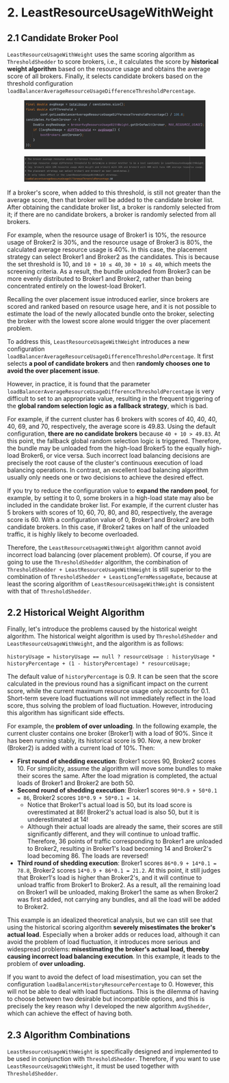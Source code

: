 # 2. LeastResourceUsageWithWeight



## **2.1 Candidate Broker Pool**

`LeastResourceUsageWithWeight` uses the same scoring algorithm as `ThresholdShedder` to score brokers, i.e., it calculates the score by **historical weight algorithm** based on the resource usage and obtains the average score of all brokers. Finally, it selects candidate brokers based on the threshold configuration `loadBalancerAverageResourceUsageDifferenceThresholdPercentage`.

<figure><img src="../.gitbook/assets/image (12).png" alt=""><figcaption></figcaption></figure>

<figure><img src="../.gitbook/assets/image (1) (1) (1) (1).png" alt=""><figcaption></figcaption></figure>

If a broker's score, when added to this threshold, is still not greater than the average score, then that broker will be added to the candidate broker list. After obtaining the candidate broker list, a broker is randomly selected from it; if there are no candidate brokers, a broker is randomly selected from all brokers.

For example, when the resource usage of Broker1 is 10%, the resource usage of  Broker2 is 30%, and the resource usage of Broker3 is 80%, the calculated average resource usage is 40%. In this case, the placement strategy can select Broker1 and Broker2 as the candidates. This is because the set threshold is 10, and `10 + 10 ≤ 40`, `30 + 10 ≤ 40`, which meets the screening criteria. As a result, the bundle unloaded from Broker3 can be more evenly distributed to Broker1 and Broker2, rather than being concentrated entirely on the lowest-load Broker1.



Recalling the over placement issue introduced earlier, since brokers are scored and ranked based on resource usage here, and it is not possible to estimate the load of the newly allocated bundle onto the broker, selecting the broker with the lowest score alone would trigger the over placement problem.

To address this, `LeastResourceUsageWithWeight` introduces a new configuration `loadBalancerAverageResourceUsageDifferenceThresholdPercentage`. It first selects **a pool of candidate brokers** and then **randomly chooses one to avoid the over placement issue**.

&#x20;

However, in practice, it is found that the parameter `loadBalancerAverageResourceUsageDifferenceThresholdPercentage` is very difficult to set to an appropriate value, resulting in the frequent triggering of the **global random selection logic as a fallback strategy**, which is bad.

For example, if the current cluster has 6 brokers with scores of 40, 40, 40, 40, 69, and 70, respectively, the average score is 49.83. Using the default configuration, **there are no candidate brokers** because `40 + 10 > 49.83`. At this point, the fallback global random selection logic is triggered. Therefore, the bundle may be unloaded from the high-load Broker5 to the equally high-load Broker6, or vice versa. Such incorrect load balancing decisions are precisely the root cause of the cluster's continuous execution of load balancing operations. In contrast, an excellent load balancing algorithm usually only needs one or two decisions to achieve the desired effect.

If you try to reduce the configuration value to **expand the random pool**, for example, by setting it to 0, some brokers in a high-load state may also be included in the candidate broker list. For example, if the current cluster has 5 brokers with scores of 10, 60, 70, 80, and 80, respectively, the average score is 60. With a configuration value of 0, Broker1 and Broker2 are both candidate brokers. In this case, if Broker2 takes on half of the unloaded traffic, it is highly likely to become overloaded.&#x20;

Therefore, the `LeastResourceUsageWithWeight` algorithm cannot avoid incorrect load balancing (over placement problem). Of course, if you are going to use the `ThresholdShedder` algorithm, the combination of `ThresholdShedder + LeastResourceUsageWithWeight` is still superior to the combination of `ThresholdShedder + LeastLongTermMessageRate`, because at least the scoring algorithm of `LeastResourceUsageWithWeight` is consistent with that of `ThresholdShedder`.



## **2.2 Historical Weight Algorithm**

Finally, let's introduce the problems caused by the historical weight algorithm. The historical weight algorithm is used by `ThresholdShedder` and `LeastResourceUsageWithWeight`, and the algorithm is as follows:

```
historyUsage = historyUsage == null ? resourceUsage : historyUsage * historyPercentage + (1 - historyPercentage) * resourceUsage; 
```

The default value of `historyPercentage` is 0.9. It can be seen that the score calculated in the previous round has a significant impact on the current score, while the current maximum resource usage only accounts for 0.1. Short-term severe load fluctuations will not immediately reflect in the load score, thus solving the problem of load fluctuation. However, introducing this algorithm has significant side effects.

For example, the **problem of over unloading**. In the following example, the current cluster contains one broker (Broker1) with a load of 90%. Since it has been running stably, its historical score is 90. Now, a new broker (Broker2) is added with a current load of 10%. Then:

* **First round of shedding execution**: Broker1 scores 90, Broker2 scores 10. For simplicity, assume the algorithm will move some bundles to make their scores the same. After the load migration is completed, the actual loads of Broker1 and Broker2 are both 50.
* **Second round of shedding execution**: Broker1 scores `90*0.9 + 50*0.1 = 86`, Broker2 scores `10*0.9 + 50*0.1 = 14`.
  * Notice that Broker1's actual load is 50, but its load score is overestimated at 86! Broker2's actual load is also 50, but it is underestimated at 14!
  * Although their actual loads are already the same, their scores are still significantly different, and they will continue to unload traffic. Therefore, 36 points of traffic corresponding to Broker1 are unloaded to Broker2, resulting in Broker1's load becoming 14 and Broker2's load becoming 86. The loads are reversed!
* **Third round of shedding execution**: Broker1 scores `86*0.9 + 14*0.1 = 78.8`, Broker2 scores `14*0.9 + 86*0.1 = 21.2`. At this point, it still judges that Broker1's load is higher than Broker2's, and it will continue to unload traffic from Broker1 to Broker2. As a result, all the remaining load on Broker1 will be unloaded, making Broker1 the same as when Broker2 was first added, not carrying any bundles, and all the load will be added to Broker2.

This example is an idealized theoretical analysis, but we can still see that using the historical scoring algorithm **severely misestimates the broker's actual load**. Especially when a broker adds or reduces load, although it can avoid the problem of load fluctuation, it introduces more serious and widespread problems: **misestimating the broker's actual load, thereby causing incorrect load balancing execution**. In this example, it leads to the problem of **over unloading.**

&#x20;

If you want to avoid the defect of load misestimation, you can set the configuration `loadBalancerHistoryResourcePercentage` to 0. However, this will not be able to deal with load fluctuations. This is the dilemma of having to choose between two desirable but incompatible options, and this is precisely the key reason why I developed the new algorithm `AvgShedder`, which can achieve the effect of having both.

&#x20;

## **2.3 Algorithm Combinations**

`LeastResourceUsageWithWeight` is specifically designed and implemented to be used in conjunction with `ThresholdShedder`. Therefore, if you want to use `LeastResourceUsageWithWeight`, it must be used together with `ThresholdShedder`.

&#x20;











